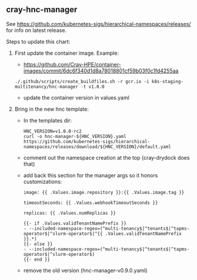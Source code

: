 cray-hnc-manager
-------

See <https://github.com/kubernetes-sigs/hierarchical-namespaces/releases/> for info on latest release.

Steps to update this chart:

1. First update the container image.  Example:
   * <https://github.com/Cray-HPE/container-images/commit/6dc6f340d1d8a78018801cf59b03f0c1fd4255aa>

   ```
   ./.github/scripts/create_buildfiles.sh -r gcr.io -i k8s-staging-multitenancy/hnc-manager -t v1.0.0
   ```

   * update the container version in values.yaml

1. Bring in the new hnc template:

   * In the templates dir:

     ```
     HNC_VERSION=v1.0.0-rc2
     curl -o hnc-manager-${HNC_VERSION}.yaml https://github.com/kubernetes-sigs/hierarchical-namespaces/releases/download/${HNC_VERSION}/default.yaml
     ```

   * comment out the namespace creation at the top (cray-drydock does that)
   * add back this section for the manager args so it honors customizations:

     ```
     image: {{ .Values.image.repository }}:{{ .Values.image.tag }}
     ```

     ```
     timeoutSeconds: {{ .Values.webhookTimeoutSeconds }}
     ```

     ```
     replicas: {{ .Values.numReplicas }}
     ```

     ```
     {{- if .Values.validTenantNamePrefix }}
     - --included-namespace-regex=(^multi-tenancy$|^tenants$|^tapms-operator$|^slurm-operator$|^{{ .Values.validTenantNamePrefix }}.*)
     {{- else }}
     - --included-namespace-regex=(^multi-tenancy$|^tenants$|^tapms-operator$|^slurm-operator$)
     {{- end }}
     ```

   * remove the old version (hnc-manager-v0.9.0.yaml)
